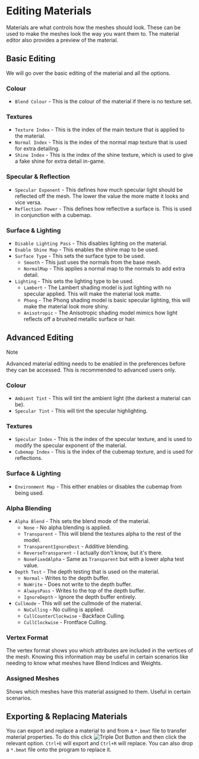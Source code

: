 # Editing Materials
Materials are what controls how the meshes should look. These can be used to make the meshes look the way you want them to. The material editor also provides a preview of the material.

## Basic Editing
We will go over the basic editing of the material and all the options.

### Colour
- `Blend Colour` - This is the colour of the material if there is no texture set.

### Textures
- `Texture Index` - This is the index of the main texture that is applied to the material.
- `Normal Index` - This is the index of the normal map texture that is used for extra detailing.
- `Shine Index` - This is the index of the shine texture, which is used to give a fake shine for extra detail in-game.

### Specular & Reflection
- `Specular Exponent` - This defines how much specular light should be reflected off the mesh. The lower the value the more matte it looks and vice versa.
- `Reflection Power` - This defines how reflective a surface is. This is used in conjunction with a cubemap.

### Surface & Lighting
- `Disable Lighting Pass` - This disables lighting on the material.
- `Enable Shine Map` - This enables the shine map to be used.
- `Surface Type` - This sets the surface type to be used.
  - `Smooth` - This just uses the normals from the base mesh.
  - `NormalMap` - This applies a normal map to the normals to add extra detail.
- `Lighting` - This sets the lighting type to be used.
  - `Lambert` - The Lambert shading model is just lighting with no specular applied. This will make the material look matte.
  - `Phong` - The Phong shading model is basic specular lighting, this will make the material look more shiny.
  - `Anisotropic` - The Anisotropic shading model mimics how light reflects off a brushed metallic surface or hair.

## Advanced Editing
> [!NOTE]
> Advanced material editing needs to be enabled in the preferences before they can be accessed. This is recommended to advanced users only.

### Colour
- `Ambient Tint` - This will tint the ambient light (the darkest a material can be).
- `Specular Tint` - This will tint the specular highlighting.

### Textures
- `Specular Index` - This is the index of the specular texture, and is used to modify the specular exponent of the material.
- `Cubemap Index` - This is the index of the cubemap texture, and is used for reflections.

### Surface & Lighting
- `Environment Map` - This either enables or disables the cubemap from being used.

### Alpha Blending
- `Alpha Blend` - This sets the blend mode of the material.
  - `None` - No alpha blending is applied.
  - `Transparent` - This will blend the textures alpha to the rest of the model.
  - `TransparentIgnoreDest` - Additive blending.
  - `ReverseTransparent` - I actually don't know, but it's there.
  - `NoneFixedAlpha` - Same as `Transparent` but with a lower alpha test value.
- `Depth Test` - The depth testing that is used on the material.
  - `Normal` - Writes to the depth buffer.
  - `NoWrite` - Does not write to the depth buffer.
  - `AlwaysPass` - Writes to the top of the depth buffer.
  - `IgnoreDepth` - Ignore the depth buffer entirely.
- `Cullmode` - This will set the cullmode of the material.
  - `NoCulling` - No culling is applied.
  - `CullCounterClockwise` - Backface Culling.
  - `CullClockwise` - Frontface Culling.

### Vertex Format
The vertex format shows you which attributes are included in the vertices of the mesh. Knowing this information may be useful in certain scenarios like needing to know what meshes have Blend Indices and Weights.

### Assigned Meshes
Shows which meshes have this material assigned to them. Useful in certain scenarios.

## Exporting & Replacing Materials
You can export and replace a material to and from a `*.bmat` file to transfer material properties. To do this click ![Triple Dot Button](https://i.imgur.com/xhwAmwR.png) and then click the relevant option. `Ctrl+E` will export and `Ctrl+R` will replace. You can also drop a `*.bmat` file onto the program to replace it.